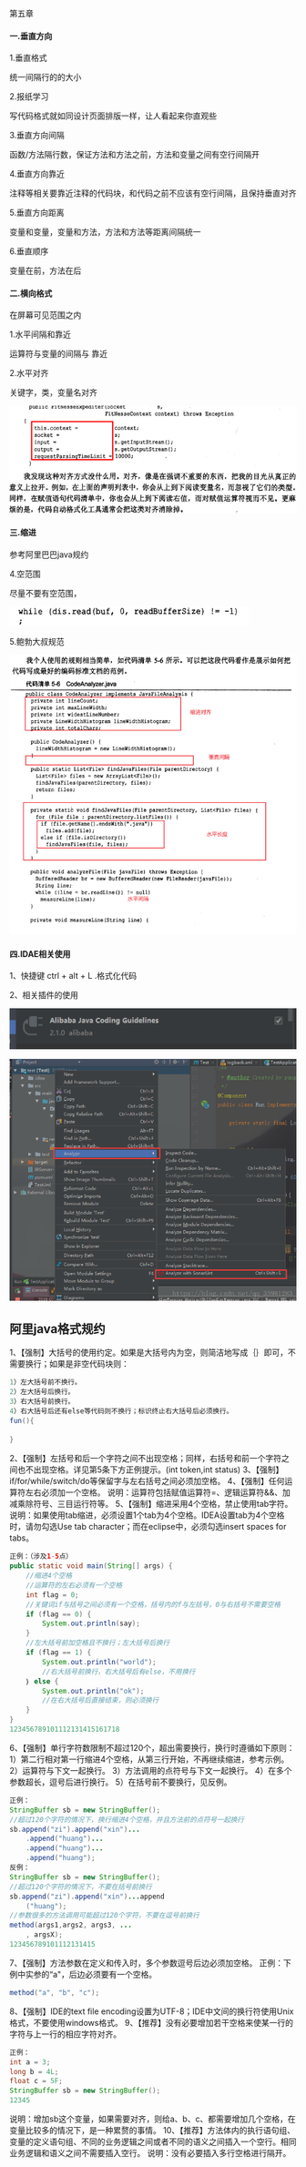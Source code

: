 第五章

#### 一.垂直方向

1.垂直格式

统一间隔行的的大小

2.报纸学习

写代码格式就如同设计页面排版一样，让人看起来你直观些

3.垂直方向间隔

函数/方法隔行数，保证方法和方法之前，方法和变量之间有空行间隔开

4.垂直方向靠近

注释等相关要靠近注释的代码块，和代码之前不应该有空行间隔，且保持垂直对齐

5.垂直方向距离

变量和变量，变量和方法，方法和方法等距离间隔统一

6.垂直顺序

变量在前，方法在后

#### 二.横向格式

在屏幕可见范围之内

1.水平间隔和靠近

运算符与变量的间隔与 靠近

2.水平对齐

关键字，类，变量名对齐

![image-20211106112409985](https://raw.githubusercontent.com/codecodeabc/Note-len/main/img/202111061124031.png)



#### 三.缩进

参考阿里巴巴java规约

4.空范围

尽量不要有空范围，

![image-20211106112609644](https://raw.githubusercontent.com/codecodeabc/Note-len/main/img/202111061126665.png)

5.鲍勃大叔规范

![image-20211106112816068](https://raw.githubusercontent.com/codecodeabc/Note-len/main/img/202111061128145.png)



#### 四.IDAE相关使用

1、快捷键 ctrl + alt + L .格式化代码

2、相关插件的使用

![image-20211106105746628](https://raw.githubusercontent.com/codecodeabc/Note-len/main/img/202111061109295.png)



![这里写图片描述](https://raw.githubusercontent.com/codecodeabc/Note-len/main/img/202111061111116.png)



## 阿里java格式规约

1、【强制】大括号的使用约定。如果是大括号内为空，则简洁地写成｛｝即可，不需要换行；如果是非空代码块则：

```java
1）左大括号前不换行。
2）左大括号后换行。
3）右大括号前换行。
4）右大括号后还有else等代码则不换行；标识终止右大括号后必须换行。
fun(){
    
}
```

2、【强制】左括号和后一个字符之间不出现空格；同样，右括号和前一个字符之间也不出现空格。详见第5条下方正例提示。(int token,int status)
3、【强制】if/for/while/switch/do等保留字与左右括号之间必须加空格。
4、【强制】任何运算符左右必须加一个空格。
说明：运算符包括赋值运算符=、逻辑运算符&&、加减乘除符号、三目运行符等。
5、【强制】缩进采用4个空格，禁止使用tab字符。
说明：如果使用tab缩进，必须设置1个tab为4个空格。IDEA设置tab为4个空格时，请勿勾选Use tab character；而在eclipse中，必须勾选insert spaces for tabs。

```java
正例：（涉及1-5点）
public static void main(String[] args) {
	//缩进4个空格
	//运算符的左右必须有一个空格
	int flag = 0;
	//关键词if与括号之间必须有一个空格，括号内的f与左括号，0与右括号不需要空格
	if (flag == 0) {
		System.out.println(say);
	}
	//左大括号前加空格且不换行；左大括号后换行
	if (flag == 1) {
		System.out.println("world");
		//右大括号前换行，右大括号后有else，不用换行
	｝ else {
		System.out.println("ok");
		//在右大括号后直接结束，则必须换行
	}
}
123456789101112131415161718
```

6、【强制】单行字符数限制不超过120个，超出需要换行，换行时遵循如下原则：
1）第二行相对第一行缩进4个空格，从第三行开始，不再继续缩进，参考示例。
2）运算符与下文一起换行。
3）方法调用的点符号与下文一起换行。
4）在多个参数超长，逗号后进行换行。
5）在括号前不要换行，见反例。

```java
正例：
StringBuffer sb = new StringBuffer();
//超过120个字符的情况下，换行缩进4个空格，并且方法前的点符号一起换行
sb.append("zi").append("xin")...
	.append("huang")...
	.append("huang")...
	.append("huang");
反例：
StringBuffer sb = new StringBuffer();
//超过120个字符的情况下，不要在括号前换行
sb.append("zi").append("xin")...append
	("huang");
//参数很多的方法调用可能超过120个字符，不要在逗号前换行
method(args1,args2, args3, ...
	, argsX);
123456789101112131415
```

7、【强制】方法参数在定义和传入时，多个参数逗号后边必须加空格。
正例：下例中实参的“a"，后边必须要有一个空格。

```java
method("a", "b", "c");
```

8、【强制】IDE的text file encoding设置为UTF-8；IDE中文间的换行符使用Unix格式，不要使用windows格式。
9、【推荐】没有必要增加若干空格来使某一行的字符与上一行的相应字符对齐。

```java
正例：
int a = 3;
long b = 4L;
float c = 5F;
StringBuffer sb = new StringBuffer();
12345
```

说明：增加sb这个变量，如果需要对齐，则给a、b、c、都需要增加几个空格，在变量比较多的情况下，是一种累赘的事情。
10、【推荐】方法体内的执行语句组、变量的定义语句组、不同的业务逻辑之间或者不同的语义之间插入一个空行。相同业务逻辑和语义之间不需要插入空行。
说明：没有必要插入多行空格进行隔开。

